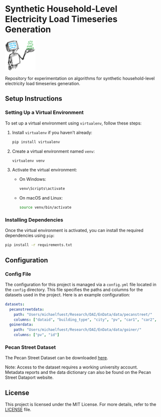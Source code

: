 # Synthetic Household-Level Electricity Load Timeseries Generation

<img src="docs/images/dai_logo.png" alt="DAI Logo" width="100" height="100">

Repository for experimentation on algorithms for synthetic household-level electricity load timeseries generation.

## Setup Instructions

### Setting Up a Virtual Environment

To set up a virtual environment using `virtualenv`, follow these steps:

1. Install `virtualenv` if you haven't already:

    ```bash
    pip install virtualenv
    ```

2. Create a virtual environment named `venv`:

    ```bash
    virtualenv venv
    ```

3. Activate the virtual environment:

    - On Windows:

        ```bash
        venv\Scripts\activate
        ```

    - On macOS and Linux:

        ```bash
        source venv/bin/activate
        ```

### Installing Dependencies

Once the virtual environment is activated, you can install the required dependencies using `pip`:

```bash
pip install -r requirements.txt
```

## Configuration

### Config File

The configuration for this project is managed via a `config.yml` file located in the `config` directory. This file specifies the paths and columns for the datasets used in the project. Here is an example configuration:

```yaml
datasets:
  pecanstreetdata:
    path: "Users/michaelfuest/Research/DAI/EnData/data/pecanstreet/"
    columns: ["dataid", "building_type", "city", "pv", "car1", "car2", "grid", "solar", "solar2"]
  goinerdata:
    path: "Users/michaelfuest/Research/DAI/EnData/data/goiner/"
    columns: ["pv", "id"]
```

### Pecan Street Dataset

The Pecan Street Dataset can be downloaded [here](https://www.pecanstreet.org/dataport/).

Note: Access to the dataset requires a working university account. Metadata reports and the data dictionary can also be found on the Pecan Street Dataport website.

## License

This project is licensed under the MIT License. For more details, refer to the [LICENSE](LICENSE) file.
